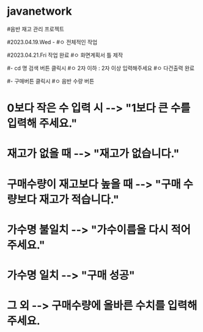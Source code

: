 # javanetwork

#음반 재고 관리 프로젝트



#2023.04.19.Wed - 
#ㅇ 전체적인 작업

#2023.04.21.Fri 작업 완료
#ㅇ 화면계획서 틀 제작

#- cd 명 검색 버튼 클릭시
#ㅇ 2자 이하 : 2자 이상 입력해주세요
#ㅇ 다건출력 완료

#- 구매버튼 클릭시
#ㅇ 음반 수량 버튼
#	0보다 작은 수 입력 시 --> "1보다 큰 수를 입력해 주세요."
#	재고가 없을 때 --> "재고가 없습니다."
#	구매수량이 재고보다 높을 때 --> "구매 수량보다 재고가 적습니다."
#	가수명 불일치 --> "가수이름을 다시 적어주세요."
#	가수명 일치 --> "구매 성공"
#	그 외 --> 구매수량에 올바른 수치를 입력해주세요.
